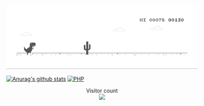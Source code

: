 ![image](https://github.com/ZainCheung/ZainCheung/blob/master/dino.gif)

<p align="left">
    <a href="https://github.com/anuraghazra/github-readme-stats"><img alt="Anurag's github stats" src="https://github-readme-stats.vercel.app/api?username=ZainCheung&show_icons=true&theme=radical"/></a>
     <a href="https://github.com/anuraghazra/github-readme-stats"><img alt="PHP" src="https://github-readme-stats.vercel.app/api/top-langs/?username=ZainCheung&hide=HTML,CSS&theme=radical"/></a>
</p>

<p align="center"> 
  Visitor count<br>
  <img src="https://profile-counter.glitch.me/ZainCheung/count.svg" />
</p>

<!--
### Visitors：<img src="https://github-visitor-badge.glitch.me/badge?page_id=ZainCheung"/>

[![Anurag's github stats](https://github-readme-stats.vercel.app/api?username=ZainCheung&show_icons=true&theme=radical)](https://github.com/anuraghazra/github-readme-stats)

[![Top Langs](https://github-readme-stats.vercel.app/api/top-langs/?username=ZainCheung&hide=HTML&theme=radical)](https://github.com/anuraghazra/github-readme-stats)
<!--
**ZainCheung/ZainCheung** is a ✨ _special_ ✨ repository because its `README.md` (this file) appears on your GitHub profile.

Here are some ideas to get you started:

- 🔭 I’m currently working on ...
- 🌱 I’m currently learning ...
- 👯 I’m looking to collaborate on ...
- 🤔 I’m looking for help with ...
- 💬 Ask me about ...
- 📫 How to reach me: ...
- 😄 Pronouns: ...
- ⚡ Fun fact: ...
-->
